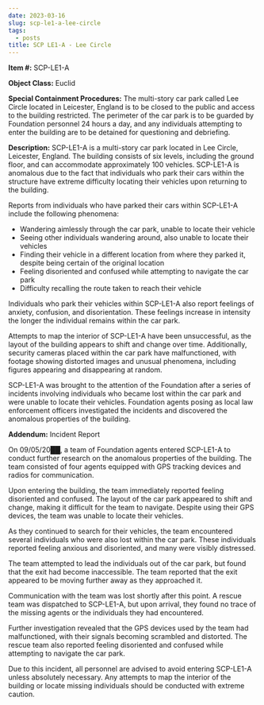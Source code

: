 ```yaml
---
date: 2023-03-16
slug: scp-le1-a-lee-circle
tags:
  - posts
title: SCP LE1-A - Lee Circle
---
```


**Item #:** SCP-LE1-A

**Object Class:** Euclid

**Special Containment Procedures:** The multi-story car park called Lee Circle located in Leicester, England is to be closed to the public and access to the building restricted. The perimeter of the car park is to be guarded by Foundation personnel 24 hours a day, and any individuals attempting to enter the building are to be detained for questioning and debriefing.

**Description:** SCP-LE1-A is a multi-story car park located in Lee Circle, Leicester, England. The building consists of six levels, including the ground floor, and can accommodate approximately 100 vehicles. SCP-LE1-A is anomalous due to the fact that individuals who park their cars within the structure have extreme difficulty locating their vehicles upon returning to the building.

Reports from individuals who have parked their cars within SCP-LE1-A include the following phenomena:

- Wandering aimlessly through the car park, unable to locate their vehicle
- Seeing other individuals wandering around, also unable to locate their vehicles
- Finding their vehicle in a different location from where they parked it, despite being certain of the original location
- Feeling disoriented and confused while attempting to navigate the car park
- Difficulty recalling the route taken to reach their vehicle

Individuals who park their vehicles within SCP-LE1-A also report feelings of anxiety, confusion, and disorientation. These feelings increase in intensity the longer the individual remains within the car park.

Attempts to map the interior of SCP-LE1-A have been unsuccessful, as the layout of the building appears to shift and change over time. Additionally, security cameras placed within the car park have malfunctioned, with footage showing distorted images and unusual phenomena, including figures appearing and disappearing at random.

SCP-LE1-A was brought to the attention of the Foundation after a series of incidents involving individuals who became lost within the car park and were unable to locate their vehicles. Foundation agents posing as local law enforcement officers investigated the incidents and discovered the anomalous properties of the building.

**Addendum:** Incident Report

On 09/05/20██, a team of Foundation agents entered SCP-LE1-A to conduct further research on the anomalous properties of the building. The team consisted of four agents equipped with GPS tracking devices and radios for communication.

Upon entering the building, the team immediately reported feeling disoriented and confused. The layout of the car park appeared to shift and change, making it difficult for the team to navigate. Despite using their GPS devices, the team was unable to locate their vehicles.

As they continued to search for their vehicles, the team encountered several individuals who were also lost within the car park. These individuals reported feeling anxious and disoriented, and many were visibly distressed.

The team attempted to lead the individuals out of the car park, but found that the exit had become inaccessible. The team reported that the exit appeared to be moving further away as they approached it.

Communication with the team was lost shortly after this point. A rescue team was dispatched to SCP-LE1-A, but upon arrival, they found no trace of the missing agents or the individuals they had encountered.

Further investigation revealed that the GPS devices used by the team had malfunctioned, with their signals becoming scrambled and distorted. The rescue team also reported feeling disoriented and confused while attempting to navigate the car park.

Due to this incident, all personnel are advised to avoid entering SCP-LE1-A unless absolutely necessary. Any attempts to map the interior of the building or locate missing individuals should be conducted with extreme caution.

